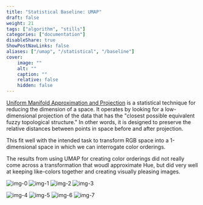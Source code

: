 ```yaml
---
title: "Statistical Baseline: UMAP"
draft: false
weight: 21
tags: ["algorithm", "stills"]
categories: ["documentation"]
disableShare: true
ShowPostNavLinks: false
aliases: ["/umap", "/statistical", "/baseline"]
cover:
    image: ""
    alt: ""
    caption: ""
    relative: false
    hidden: false
---
```


[Uniform Manifold Approximation and Projection](https://umap-learn.readthedocs.io/en/latest/index.html) is a statistical technique for reducing the dimension of a space.
It operates by looking for a low-dimensional projection of the data that has the "closest possible equivalent fuzzy topological structure."
In other words, it is designed to preserve the relative distances between points in space before and after projection.

This fit well with the intended task to transform RGB space into a 1-dimensional space in which we can interrogate color orderings.

The results from using UMAP for creating color orderings did not really come across a transformation that woudl approximate Hue, but did very well at keeping like-colors together and creating visually pleasing images.

![img-0](https://fs.clfx.cc/i/h/v0_umap.png#center)
![img-1](https://fs.clfx.cc/i/h/v1_umap.png#center)
![img-2](https://fs.clfx.cc/i/h/v2_umap.png#center)
![img-3](https://fs.clfx.cc/i/h/v3_umap.png#center)

![img-4](https://fs.clfx.cc/i/h/v4_umap.png#center)
![img-5](https://fs.clfx.cc/i/h/v5_umap.png#center)
![img-6](https://fs.clfx.cc/i/h/v6_umap.png#center)
![img-7](https://fs.clfx.cc/i/h/v7_umap.png#center)


